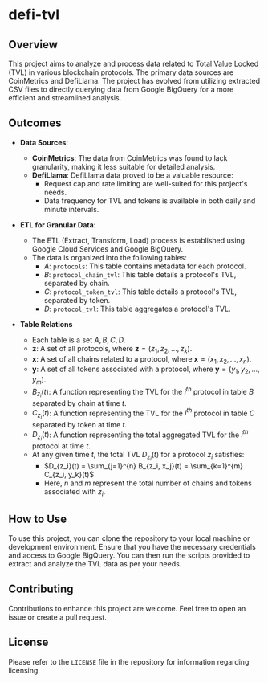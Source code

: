 # defi-tvl

## Overview
This project aims to analyze and process data related to Total Value Locked (TVL) in various blockchain protocols. The primary data sources are CoinMetrics and DefiLlama. The project has evolved from utilizing extracted CSV files to directly querying data from Google BigQuery for a more efficient and streamlined analysis.

## Outcomes
- **Data Sources**:
  - **CoinMetrics**: The data from CoinMetrics was found to lack granularity, making it less suitable for detailed analysis.
  - **DefiLlama**: DefiLlama data proved to be a valuable resource:
    - Request cap and rate limiting are well-suited for this project's needs.
    - Data frequency for TVL and tokens is available in both daily and minute intervals.
    
- **ETL for Granular Data**:
  - The ETL (Extract, Transform, Load) process is established using Google Cloud Services and Google BigQuery.
  - The data is organized into the following tables:
    - $A$: `protocols`: This table contains metadata for each protocol.
    - $B$: `protocol_chain_tvl`: This table details a protocol's TVL, separated by chain.
    - $C$: `protocol_token_tvl`: This table details a protocol's TVL, separated by token.
    - $D$: `protocol_tvl`: This table aggregates a protocol's TVL.

- **Table Relations**
  - Each table is a set $A, B, C, D$.
  - $\mathbf{z}$: A set of all protocols, where $\mathbf{z} = (z_1, z_2, \dots, z_k)$.
  - $\mathbf{x}$: A set of all chains related to a protocol, where $\mathbf{x} = (x_1, x_2, \dots, x_n)$.
  - $\mathbf{y}$: A set of all tokens associated with a protocol, where $\mathbf{y} = (y_1, y_2, \dots, y_m)$.
  - $B_{z_i}(t)$: A function representing the TVL for the $i^{th}$ protocol in table $B$ separated by chain at time $t$.
  - $C_{z_i}(t)$: A function representing the TVL for the $i^{th}$ protocol in table $C$ separated by token at time $t$.
  - $D_{z_i}(t)$: A function representing the total aggregated TVL for the $i^{th}$ protocol at time $t$.
  - At any given time $t$, the total TVL $D_{z_i}(t)$ for a protocol $z_i$ satisfies:
    - $D_{z_i}(t) = \sum_{j=1}^{n} B_{z_i, x_j}(t) = \sum_{k=1}^{m} C_{z_i, y_k}(t)$
    - Here, $n$ and $m$ represent the total number of chains and tokens associated with $z_i$.

## How to Use
To use this project, you can clone the repository to your local machine or development environment. Ensure that you have the necessary credentials and access to Google BigQuery. You can then run the scripts provided to extract and analyze the TVL data as per your needs.

## Contributing
Contributions to enhance this project are welcome. Feel free to open an issue or create a pull request.

## License
Please refer to the `LICENSE` file in the repository for information regarding licensing.
